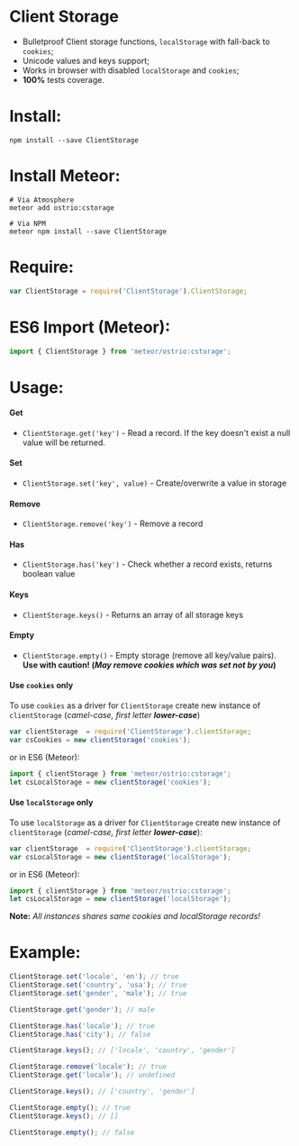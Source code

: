 Client Storage
========

 - Bulletproof Client storage functions, `localStorage` with fall-back to `cookies`;
 - Unicode values and keys support;
 - Works in browser with disabled `localStorage` and `cookies`;
 - __100%__ tests coverage.

Install:
========
```shell
npm install --save ClientStorage
```

Install Meteor:
========
```shell
# Via Atmosphere
meteor add ostrio:cstorage
```

```shell
# Via NPM
meteor npm install --save ClientStorage
```

Require:
========
```jsx
var ClientStorage = require('ClientStorage').ClientStorage;
```

ES6 Import (Meteor):
========
```jsx
import { ClientStorage } from 'meteor/ostrio:cstorage';
```

Usage:
========
#### Get
 - `ClientStorage.get('key')` - Read a record. If the key doesn't exist a null value will be returned.

#### Set
 - `ClientStorage.set('key', value)` - Create/overwrite a value in storage

#### Remove
 - `ClientStorage.remove('key')` - Remove a record

#### Has
 - `ClientStorage.has('key')` - Check whether a record exists, returns boolean value

#### Keys
 - `ClientStorage.keys()` - Returns an array of all storage keys

#### Empty
 - `ClientStorage.empty()` - Empty storage (remove all key/value pairs). __Use with caution! (*May remove cookies which was set not by you*)__

#### Use `cookies` only
To use `cookies` as a driver for `ClientStorage` create new instance of `clientStorage` (*camel-case, first letter __lower-case__*)
```js
var clientStorage  = require('ClientStorage').clientStorage;
var csCookies = new clientStorage('cookies');
```

or in ES6 (Meteor):
```jsx
import { clientStorage } from 'meteor/ostrio:cstorage';
let csLocalStorage = new clientStorage('cookies');
```

#### Use `localStorage` only
To use `localStorage` as a driver for `ClientStorage` create new instance of `clientStorage` (*camel-case, first letter __lower-case__*):
```js
var clientStorage  = require('ClientStorage').clientStorage;
var csLocalStorage = new clientStorage('localStorage');
```

or in ES6 (Meteor):
```jsx
import { clientStorage } from 'meteor/ostrio:cstorage';
let csLocalStorage = new clientStorage('localStorage');
```

__Note:__ *All instances shares same cookies and localStorage records!*


Example:
=========
```javascript
ClientStorage.set('locale', 'en'); // true
ClientStorage.set('country', 'usa'); // true
ClientStorage.set('gender', 'male'); // true

ClientStorage.get('gender'); // male

ClientStorage.has('locale'); // true
ClientStorage.has('city'); // false

ClientStorage.keys(); // ['locale', 'country', 'gender']

ClientStorage.remove('locale'); // true
ClientStorage.get('locale'); // undefined

ClientStorage.keys(); // ['country', 'gender']

ClientStorage.empty(); // true
ClientStorage.keys(); // []

ClientStorage.empty(); // false
```
